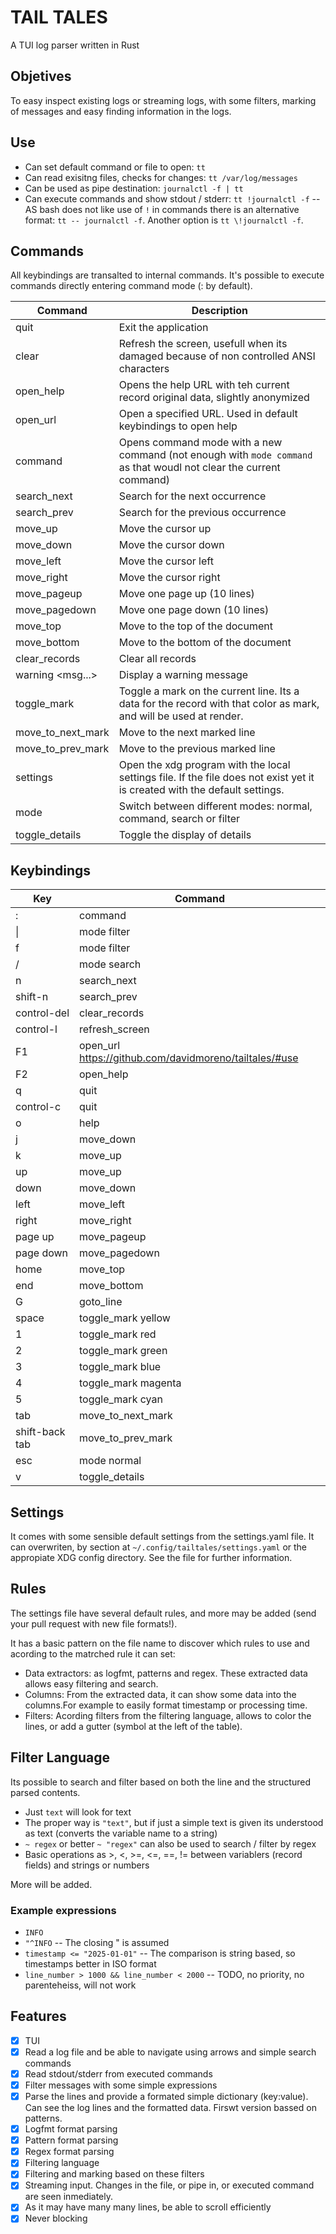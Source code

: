 # TAIL TALES

A TUI log parser written in Rust

## Objetives

To easy inspect existing logs or streaming logs, with some filters, marking of messages
and easy finding information in the logs.

## Use

- Can set default command or file to open: `tt`
- Can read exisitng files, checks for changes: `tt /var/log/messages`
- Can be used as pipe destination: `journalctl -f | tt`
- Can execute commands and show stdout / stderr: `tt !journalctl -f` -- AS bash does not like use of `!` in commands there is an alternative format: `tt -- journalctl -f`. Another option is `tt \!journalctl -f`.

## Commands

All keybindings are transalted to internal commands. It's possible to execute commands directly entering
command mode (: by default).

| Command             | Description                                                                                                                |
| ------------------- | -------------------------------------------------------------------------------------------------------------------------- |
| quit                | Exit the application                                                                                                       |
| clear               | Refresh the screen, usefull when its damaged because of non controlled ANSI characters                                     |
| open_help           | Opens the help URL with teh current record original data, slightly anonymized                                              |
| open_url <url>      | Open a specified URL. Used in default keybindings to open help                                                             |
| command             | Opens command mode with a new command (not enough with `mode command` as that woudl not clear the current command)         |
| search_next         | Search for the next occurrence                                                                                             |
| search_prev         | Search for the previous occurrence                                                                                         |
| move_up             | Move the cursor up                                                                                                         |
| move_down           | Move the cursor down                                                                                                       |
| move_left           | Move the cursor left                                                                                                       |
| move_right          | Move the cursor right                                                                                                      |
| move_pageup         | Move one page up (10 lines)                                                                                                |
| move_pagedown       | Move one page down (10 lines)                                                                                              |
| move_top            | Move to the top of the document                                                                                            |
| move_bottom         | Move to the bottom of the document                                                                                         |
| clear_records       | Clear all records                                                                                                          |
| warning <msg...>    | Display a warning message                                                                                                  |
| toggle_mark <color> | Toggle a mark on the current line. Its a data for the record with that color as mark, and will be used at render.          |
| move_to_next_mark   | Move to the next marked line                                                                                               |
| move_to_prev_mark   | Move to the previous marked line                                                                                           |
| settings            | Open the xdg program with the local settings file. If the file does not exist yet it is created with the default settings. |
| mode <mode>         | Switch between different modes: normal, command, search or filter                                                          |
| toggle_details      | Toggle the display of details                                                                                              |

## Keybindings

| Key            | Command                                                |
| -------------- | ------------------------------------------------------ |
| :              | command                                                |
| \|             | mode filter                                            |
| f              | mode filter                                            |
| /              | mode search                                            |
| n              | search_next                                            |
| shift-n        | search_prev                                            |
| control-del    | clear_records                                          |
| control-l      | refresh_screen                                         |
| F1             | open_url https://github.com/davidmoreno/tailtales/#use |
| F2             | open_help                                              |
| q              | quit                                                   |
| control-c      | quit                                                   |
| o              | help                                                   |
| j              | move_down                                              |
| k              | move_up                                                |
| up             | move_up                                                |
| down           | move_down                                              |
| left           | move_left                                              |
| right          | move_right                                             |
| page up        | move_pageup                                            |
| page down      | move_pagedown                                          |
| home           | move_top                                               |
| end            | move_bottom                                            |
| G              | goto_line                                              |
| space          | toggle_mark yellow                                     |
| 1              | toggle_mark red                                        |
| 2              | toggle_mark green                                      |
| 3              | toggle_mark blue                                       |
| 4              | toggle_mark magenta                                    |
| 5              | toggle_mark cyan                                       |
| tab            | move_to_next_mark                                      |
| shift-back tab | move_to_prev_mark                                      |
| esc            | mode normal                                            |
| v              | toggle_details                                         |

## Settings

It comes with some sensible default settings from the settings.yaml file. It can overwriten, by section at
`~/.config/tailtales/settings.yaml` or the appropiate XDG config directory. See the file for further information.

## Rules

The settings file have several default rules, and more may be added (send your pull request with new file formats!).

It has a basic pattern on the file name to discover which rules to use and acording to the matrched rule it can set:

- Data extractors: as logfmt, patterns and regex. These extracted data allows easy filtering and search.
- Columns: From the extracted data, it can show some data into the columns.For example to easily format timestamp or processing time.
- Filters: Acording filters from the filtering language, allows to color the lines, or add a gutter (symbol at the left of the table).

## Filter Language

Its possible to search and filter based on both the line and the structured parsed contents.

- Just `text` will look for text
- The proper way is `"text"`, but if just a simple text is given its understood as text (converts the variable name to a string)
- `~ regex` or better `~ "regex"` can also be used to search / filter by regex
- Basic operations as >, <, >=, <=, ==, != between variablers (record fields) and strings or numbers

More will be added.

### Example expressions

- `INFO`
- `"^INFO` -- The closing " is assumed
- `timestamp <= "2025-01-01"` -- The comparison is string based, so timestamps better in ISO format
- `line_number > 1000 && line_number < 2000` -- TODO, no priority, no parenteheiss, will not work

## Features

- [x] TUI
- [x] Read a log file and be able to navigate using arrows and simple search commands
- [x] Read stdout/stderr from executed commands
- [x] Filter messages with some simple expressions
- [x] Parse the lines and provide a formated simple dictionary (key:value). Can see
      the log lines and the formatted data. Firswt version bassed on patterns.
- [x] Logfmt format parsing
- [x] Pattern format parsing
- [x] Regex format parsing
- [x] Filtering language
- [x] Filtering and marking based on these filters
- [x] Streaming input. Changes in the file, or pipe in, or executed command are seen inmediately.
- [x] As it may have many many lines, be able to scroll efficiently
- [x] Never blocking
